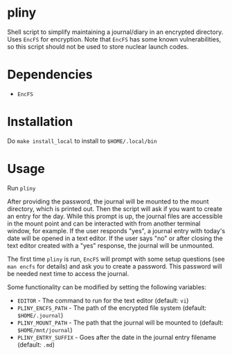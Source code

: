 # pliny

Shell script to simplify maintaining a journal/diary in an encrypted directory. Uses `EncFS` for encryption. Note that `EncFS` has some known vulnerabilities, so this script should not be used to store nuclear launch codes.

# Dependencies

* `EncFS`

# Installation

Do `make install_local` to install to `$HOME/.local/bin`

# Usage

Run `pliny`

After providing the password, the journal will be mounted to the mount directory, which is printed out.
Then the script will ask if you want to create an entry for the day.
While this prompt is up, the journal files are accessible in the mount point and can be interacted with from another terminal window, for example.
If the user responds "yes", a journal entry with today's date will be opened in a text editor.
If the user says "no" or after closing the text editor created with a "yes" response, the journal will be unmounted.

The first time `pliny` is run, `EncFS` will prompt with some setup questions (see `man encfs` for details) and ask you to create a password.
This password will be needed next time to access the journal.

Some functionality can be modified by setting the following variables:

* `EDITOR` - The command to run for the text editor (default: `vi`)
* `PLINY_ENCFS_PATH` - The path of the encrypted file system (default: `$HOME/.journal`)
* `PLINY_MOUNT_PATH` - The path that the journal will be mounted to (default: `$HOME/mnt/journal`)
* `PLINY_ENTRY_SUFFIX` - Goes after the date in the journal entry filename (default: `.md`)
